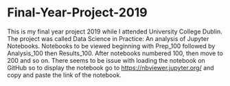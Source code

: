 # Final-Year-Project-2019
This is my final year project 2019 while I attended University College Dublin. The project was called Data Science in Practice: An analysis of Jupyter Notebooks.
Notebooks to be viewed beginning with Prep_100 followed by Analysis_100 then Results_100. After notebooks numbered 100, then move to 200 and so on. 
There seems to be issue with loading the notebook on GitHub so to display the notebook go to https://nbviewer.jupyter.org/ and copy and paste the link of the notebook.
